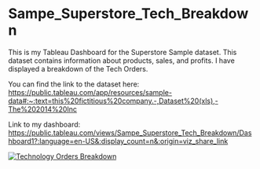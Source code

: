 # Sampe_Superstore_Tech_Breakdown
This is my Tableau Dashboard for the Superstore Sample dataset. This dataset contains information about products, sales, and profits. I have displayed a breakdown of the Tech Orders.

You can find the link to the dataset here: https://public.tableau.com/app/resources/sample-data#:~:text=this%20fictitious%20company.-,Dataset%20(xls),-The%202014%20Inc

Link to my dashboard: https://public.tableau.com/views/Sampe_Superstore_Tech_Breakdown/Dashboard1?:language=en-US&:display_count=n&:origin=viz_share_link

<div class='tableauPlaceholder' id='viz1692012039046' style='position: relative'><noscript><a href='#'><img alt='Technology Orders Breakdown ' src='https:&#47;&#47;public.tableau.com&#47;static&#47;images&#47;Sa&#47;Sampe_Superstore_Tech_Breakdown&#47;Dashboard1&#47;1_rss.png' style='border: none' /></a></noscript><object class='tableauViz'  style='display:none;'><param name='host_url' value='https%3A%2F%2Fpublic.tableau.com%2F' /> <param name='embed_code_version' value='3' /> <param name='site_root' value='' /><param name='name' value='Sampe_Superstore_Tech_Breakdown&#47;Dashboard1' /><param name='tabs' value='no' /><param name='toolbar' value='yes' /><param name='static_image' value='https:&#47;&#47;public.tableau.com&#47;static&#47;images&#47;Sa&#47;Sampe_Superstore_Tech_Breakdown&#47;Dashboard1&#47;1.png' /> <param name='animate_transition' value='yes' /><param name='display_static_image' value='yes' /><param name='display_spinner' value='yes' /><param name='display_overlay' value='yes' /><param name='display_count' value='yes' /><param name='language' value='en-US' /></object></div>
